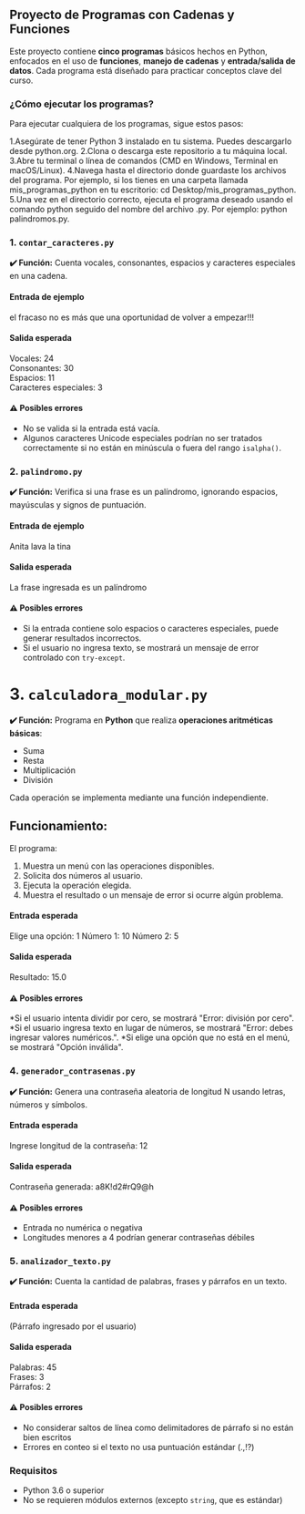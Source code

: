 ## Proyecto de Programas con Cadenas y Funciones

Este proyecto contiene **cinco programas** básicos hechos en Python, enfocados en el uso de **funciones**, **manejo de cadenas** y **entrada/salida de datos**.
Cada programa está diseñado para practicar conceptos clave del curso.

### ¿Cómo ejecutar los programas?
Para ejecutar cualquiera de los programas, sigue estos pasos:

1.Asegúrate de tener Python 3 instalado en tu sistema. Puedes descargarlo desde python.org.
2.Clona o descarga este repositorio a tu máquina local.
3.Abre tu terminal o línea de comandos (CMD en Windows, Terminal en macOS/Linux).
4.Navega hasta el directorio donde guardaste los archivos del programa. Por ejemplo, si los tienes en una carpeta llamada mis_programas_python en tu escritorio: cd Desktop/mis_programas_python.
5.Una vez en el directorio correcto, ejecuta el programa deseado usando el comando python seguido del nombre del archivo .py. Por ejemplo: python palindromos.py.
### 1️. `contar_caracteres.py`

**✔️ Función:** Cuenta vocales, consonantes, espacios y caracteres especiales en una cadena.

####  Entrada de ejemplo

el fracaso no es más que una oportunidad de volver a empezar!!!

####  Salida esperada

Vocales: 24  
Consonantes: 30  
Espacios: 11  
Caracteres especiales: 3

#### ⚠️ Posibles errores

* No se valida si la entrada está vacía.
* Algunos caracteres Unicode especiales podrían no ser tratados correctamente si no están en minúscula o fuera del rango `isalpha()`.

### 2️. `palindromo.py`

**✔️ Función:** Verifica si una frase es un palíndromo, ignorando espacios, mayúsculas y signos de puntuación.

####  Entrada de ejemplo

Anita lava la tina

####  Salida esperada

La frase ingresada es un palíndromo

#### ⚠️ Posibles errores

* Si la entrada contiene solo espacios o caracteres especiales, puede generar resultados incorrectos.
* Si el usuario no ingresa texto, se mostrará un mensaje de error controlado con `try-except`.


# 3. `calculadora_modular.py`

**✔️ Función:** Programa en **Python** que realiza **operaciones aritméticas básicas**:  
- Suma  
- Resta  
- Multiplicación  
- División  

Cada operación se implementa mediante una función independiente.

## Funcionamiento:  

El programa:
1. Muestra un menú con las operaciones disponibles.  
2. Solicita dos números al usuario.  
3. Ejecuta la operación elegida.  
4. Muestra el resultado o un mensaje de error si ocurre algún problema.

####  Entrada esperada

Elige una opción: 1
Número 1: 10
Número 2: 5

####  Salida esperada

Resultado: 15.0

#### ⚠️ Posibles errores

*Si el usuario intenta dividir por cero, se mostrará "Error: división por cero".
*Si el usuario ingresa texto en lugar de números, se mostrará "Error: debes ingresar valores numéricos.".
*Si elige una opción que no está en el menú, se mostrará "Opción inválida".


### 4️. `generador_contrasenas.py`

**✔️ Función:** Genera una contraseña aleatoria de longitud N usando letras, números y símbolos.

####  Entrada esperada

Ingrese longitud de la contraseña: 12

####  Salida esperada

Contraseña generada: a8K!d2#rQ9@h

#### ⚠️ Posibles errores

* Entrada no numérica o negativa
* Longitudes menores a 4 podrían generar contraseñas débiles

### 5️. `analizador_texto.py`

**✔️ Función:** Cuenta la cantidad de palabras, frases y párrafos en un texto.

####  Entrada esperada
(Párrafo ingresado por el usuario)

####  Salida esperada

Palabras: 45  
Frases: 3  
Párrafos: 2

#### ⚠️ Posibles errores

* No considerar saltos de línea como delimitadores de párrafo si no están bien escritos
* Errores en conteo si el texto no usa puntuación estándar (.,!?)


###  Requisitos

* Python 3.6 o superior
* No se requieren módulos externos (excepto `string`, que es estándar)




